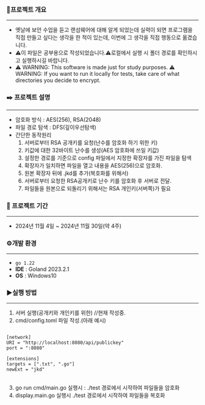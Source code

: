 ### 🔖프로젝트 개요***- 옛날에 보안 수업을 듣고 랜섬웨어에 대해 알게 되었는데 실력이 되면 프로그램을 직접 만들고 싶다는 생각을 한 적이 있는데, 이번에 그 생각을 직접 행동으로 옮겼습니다.- ⚠️이 파일은 공부용으로 작성되었습니다.⚠️로컬에서 실행 시 폴더 경로를 확인하시고 실행하시길 바랍니다.- ⚠️ WARNING: This software is made just for study purposes. ⚠️ WARNING: If you want to run it locally for tests, take care of what directories you decide to encrypt.### ✒️ 프로젝트 설명***- 암호화 방식 : AES(256), RSA(2048)- 파일 경로 탐색 : DFS(깊이우선탐색)- 간단한 동작원리  1. 서버로부터 RSA 공개키를 요청(난수를 암호화 하기 위한 키)  2. 키값에 대한 32바이트 난수를 생성(AES 암호화에 쓰일 키값)  3. 설정한 경로를 기준으로 config 파일에서 지정한 확장자를 가진 파일을 탐색  4. 확장자가 일치하면 파일을 열고 내용을 AES(256)으로 암호화.  5. 원본 확장자 뒤에 .jkd를 추가(복호화를 위해서)  6. 서버로부터 요청한 RSA공개키로 난수 키를 암호화 후 서버로 전달.  7. 파일들을 원본으로 되돌리기 위해서는 RSA 개인키(서버쪽)가 필요### 🚩 프로젝트 기간***- 2024년 11월 4일 ~ 2024년 11월 30일(약 4주)### ⚙개발 환경***- `go 1.22`- **IDE** : Goland 2023.2.1- **OS** : Windows10### ▶실행 방법***1. 서버 실행(공개키와 개인키를 위한) //현재 작성중.2. cmd/config.toml 파일 작성.(아래 예시)<pre><code>[network]URI = "http://localhost:8080/api/publickey"port = ":8080"[extensions]targets = [".txt", ".go"]newExt = "jkd"</code></pre>3. go run cmd/main.go 실행시 : ./test 경로에서 시작하여 파일들을 암호화4. display.main.go 실행시 ./test 경로에서 시작하여 파일들을 복호화